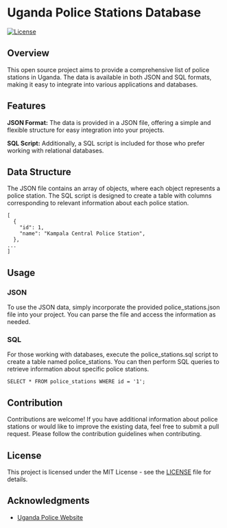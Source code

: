 # Uganda Police Stations Database
[![License](https://img.shields.io/badge/license-MIT-blue.svg)](LICENSE)

## Overview
This open source project aims to provide a comprehensive list of police stations in Uganda. The data is available in both JSON and SQL formats, making it easy to integrate into various applications and databases.

## Features
**JSON Format:** The data is provided in a JSON file, offering a simple and flexible structure for easy integration into your projects.

**SQL Script:** Additionally, a SQL script is included for those who prefer working with relational databases.
## Data Structure
The JSON file contains an array of objects, where each object represents a police station. The SQL script is designed to create a table with columns corresponding to relevant information about each police station.
```
[
  {
    "id": 1,
    "name": "Kampala Central Police Station",
  },
...
]
``````
## Usage
### JSON
To use the JSON data, simply incorporate the provided police_stations.json file into your project. You can parse the file and access the information as needed.

### SQL
For those working with databases, execute the police_stations.sql script to create a table named police_stations. You can then perform SQL queries to retrieve information about specific police stations.

```
SELECT * FROM police_stations WHERE id = '1';
```
## Contribution
Contributions are welcome! If you have additional information about police stations or would like to improve the existing data, feel free to submit a pull request. Please follow the contribution guidelines when contributing.

## License
This project is licensed under the MIT License - see the [LICENSE](https://opensource.org/license/mit/) file for details.

## Acknowledgments
- [Uganda Police Website](https://www.upf.go.ug/all-police-counter-phone-contacts-countrywide/)
